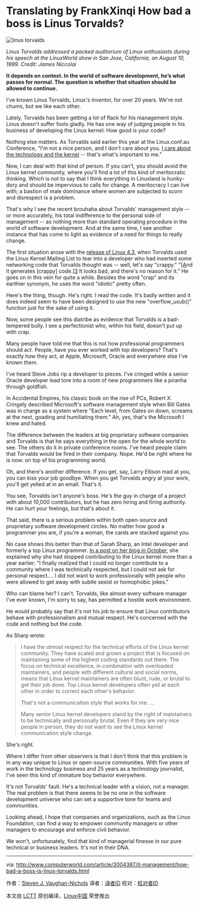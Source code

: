 Translating by FrankXinqi
How bad a boss is Linus Torvalds?
================================================================================
![linus torvalds](http://images.techhive.com/images/article/2015/08/linus_torvalds-100600260-primary.idge.jpg)

*Linus Torvalds addressed a packed auditorium of Linux enthusiasts during his speech at the LinuxWorld show in San Jose, California, on August 10, 1999. Credit: James Niccolai*

**It depends on context. In the world of software development, he’s what passes for normal. The question is whether that situation should be allowed to continue.**

I've known Linus Torvalds, Linux's inventor, for over 20 years. We're not chums, but we like each other.

Lately, Torvalds has been getting a lot of flack for his management style. Linus doesn't suffer fools gladly. He has one way of judging people in his business of developing the Linux kernel: How good is your code?

Nothing else matters. As Torvalds said earlier this year at the Linux.conf.au Conference, "I'm not a nice person, and I don't care about you. [I care about the technology and the kernel][1] -- that's what's important to me."

Now, I can deal with that kind of person. If you can't, you should avoid the Linux kernel community, where you'll find a lot of this kind of meritocratic thinking. Which is not to say that I think everything in Linuxland is hunky-dory and should be impervious to calls for change. A meritocracy I can live with; a bastion of male dominance where women are subjected to scorn and disrespect is a problem.

That's why I see the recent brouhaha about Torvalds' management style -- or more accurately, his total indifference to the personal side of management -- as nothing more than standard operating procedure in the world of software development. And at the same time, I see another instance that has come to light as evidence of a need for things to really change.

The first situation arose with the [release of Linux 4.3][2], when Torvalds used the Linux Kernel Mailing List to tear into a developer who had inserted some networking code that Torvalds thought was -- well, let's say "crappy." "[[A]nd it generates [crappy] code.][3] It looks bad, and there's no reason for it." He goes on in this vein for quite a while. Besides the word "crap" and its earthier synonym, he uses the word "idiotic" pretty often.

Here's the thing, though. He's right. I read the code. It's badly written and it does indeed seem to have been designed to use the new "overflow_usub()" function just for the sake of using it.

Now, some people see this diatribe as evidence that Torvalds is a bad-tempered bully. I see a perfectionist who, within his field, doesn't put up with crap.

Many people have told me that this is not how professional programmers should act. People, have you ever worked with top developers? That's exactly how they act, at Apple, Microsoft, Oracle and everywhere else I've known them.

I've heard Steve Jobs rip a developer to pieces. I've cringed while a senior Oracle developer lead tore into a room of new programmers like a piranha through goldfish.

In Accidental Empires, his classic book on the rise of PCs, Robert X. Cringely described Microsoft's software management style when Bill Gates was in charge as a system where "Each level, from Gates on down, screams at the next, goading and humiliating them." Ah, yes, that's the Microsoft I knew and hated.

The difference between the leaders at big proprietary software companies and Torvalds is that he says everything in the open for the whole world to see. The others do it in private conference rooms. I've heard people claim that Torvalds would be fired in their company. Nope. He'd be right where he is now: on top of his programming world.

Oh, and there's another difference. If you get, say, Larry Ellison mad at you, you can kiss your job goodbye. When you get Torvalds angry at your work, you'll get yelled at in an email. That's it.

You see, Torvalds isn't anyone's boss. He's the guy in charge of a project with about 10,000 contributors, but he has zero hiring and firing authority. He can hurt your feelings, but that's about it.

That said, there is a serious problem within both open-source and proprietary software development circles. No matter how good a programmer you are, if you're a woman, the cards are stacked against you.

No case shows this better than that of Sarah Sharp, an Intel developer and formerly a top Linux programmer. [In a post on her blog in October][4], she explained why she had stopped contributing to the Linux kernel more than a year earlier: "I finally realized that I could no longer contribute to a community where I was technically respected, but I could not ask for personal respect.... I did not want to work professionally with people who were allowed to get away with subtle sexist or homophobic jokes."

Who can blame her? I can't. Torvalds, like almost every software manager I've ever known, I'm sorry to say, has permitted a hostile work environment.

He would probably say that it's not his job to ensure that Linux contributors behave with professionalism and mutual respect. He's concerned with the code and nothing but the code.

As Sharp wrote:

> I have the utmost respect for the technical efforts of the Linux kernel community. They have scaled and grown a project that is focused on maintaining some of the highest coding standards out there. The focus on technical excellence, in combination with overloaded maintainers, and people with different cultural and social norms, means that Linux kernel maintainers are often blunt, rude, or brutal to get their job done. Top Linux kernel developers often yell at each other in order to correct each other's behavior.
> 
> That's not a communication style that works for me. …
> 
> Many senior Linux kernel developers stand by the right of maintainers to be technically and personally brutal. Even if they are very nice people in person, they do not want to see the Linux kernel communication style change.

She's right.

Where I differ from other observers is that I don't think that this problem is in any way unique to Linux or open-source communities. With five years of work in the technology business and 25 years as a technology journalist, I've seen this kind of immature boy behavior everywhere.

It's not Torvalds' fault. He's a technical leader with a vision, not a manager. The real problem is that there seems to be no one in the software development universe who can set a supportive tone for teams and communities.

Looking ahead, I hope that companies and organizations, such as the Linux Foundation, can find a way to empower community managers or other managers to encourage and enforce civil behavior.

We won't, unfortunately, find that kind of managerial finesse in our pure technical or business leaders. It's not in their DNA.

--------------------------------------------------------------------------------

via: http://www.computerworld.com/article/3004387/it-management/how-bad-a-boss-is-linus-torvalds.html

作者：[Steven J. Vaughan-Nichols][a]
译者：[译者ID](https://github.com/译者ID)
校对：[校对者ID](https://github.com/校对者ID)

本文由 [LCTT](https://github.com/LCTT/TranslateProject) 原创编译，[Linux中国](https://linux.cn/) 荣誉推出

[a]:http://www.computerworld.com/author/Steven-J.-Vaughan_Nichols/
[1]:http://www.computerworld.com/article/2874475/linus-torvalds-diversity-gaffe-brings-out-the-best-and-worst-of-the-open-source-world.html
[2]:http://www.zdnet.com/article/linux-4-3-released-after-linus-torvalds-scraps-brain-damage-code/
[3]:http://lkml.iu.edu/hypermail/linux/kernel/1510.3/02866.html
[4]:http://sarah.thesharps.us/2015/10/05/closing-a-door/
